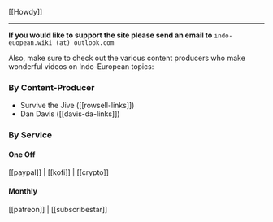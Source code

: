 [[Howdy]]

---

**If you would like to support the site please send an email to** 
`indo-euopean.wiki (at) outlook.com`

Also, make sure to check out the various content producers who make wonderful videos on Indo-European topics:

### By Content-Producer
- Survive the Jive ([[rowsell-links]])
- Dan Davis ([[davis-da-links]])

### By Service
#### One Off
[[paypal]] | [[kofi]] | [[crypto]]
#### Monthly
[[patreon]] | [[subscribestar]]